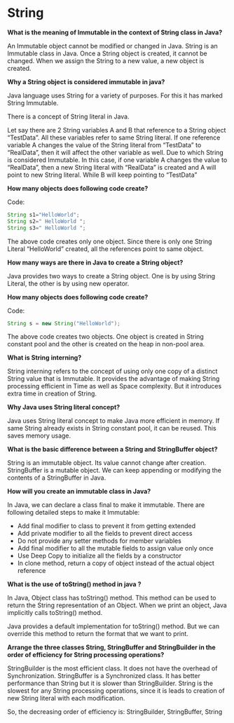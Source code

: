 # String



**What is the meaning of Immutable in the context of String class in Java?**

An Immutable object cannot be modified or changed in Java. String is an Immutable class in Java. Once a String object is created, it cannot be changed. When we assign the String to a new value, a new object is created.



**Why a String object is considered immutable in java?**

Java language uses String for a variety of purposes. For this it has marked String Immutable.

There is a concept of String literal in Java.

Let say there are 2 String variables A and B that reference to a String object “TestData”. All these variables refer to same String literal. If one reference variable A changes the value of the String literal from “TestData” to “RealData”, then it will affect the other variable as well. Due to which String is considered Immutable. In this case, if one variable A changes the value to “RealData”, then a new String literal with “RealData” is created and A will point to new String literal. While B will keep pointing to “TestData”



**How many objects does following code create?**

Code:
```java
String s1="HelloWorld";
String s2=" HelloWorld ";
String s3=" HelloWorld ";
```


The above code creates only one object. Since there is only one String Literal “HelloWorld” created, all the references point to same object.



**How many ways are there in Java to create a String object?**

Java provides two ways to create a String object. One is by using String Literal, the other is by using new operator.



**How many objects does following code create?**

Code:

```java 
String s = new String("HelloWorld");
```

The above code creates two objects. One object is created in String constant pool and the other is created on the heap in non-pool area.




**What is String interning?**

String interning refers to the concept of using only one copy of a distinct String value that is Immutable. It provides the advantage of making String processing efficient in Time as well as Space complexity. But it introduces extra time in creation of String.



**Why Java uses String literal concept?**

Java uses String literal concept to make Java more efficient in memory. If same String already exists in String constant pool, it can be reused. This saves memory usage.



**What is the basic difference between a String and StringBuffer object?**

String is an immutable object. Its value cannot change after creation. StringBuffer is a mutable object. We can keep appending or modifying the contents of a StringBuffer in Java.



**How will you create an immutable class in Java?**

In Java, we can declare a class final to make it immutable. There are following detailed steps to make it Immutable:

- Add final modifier to class to prevent it from getting extended
- Add private modifier to all the fields to prevent direct access
- Do not provide any setter methods for member variables
- Add final modifier to all the mutable fields to assign value only once
- Use Deep Copy to initialize all the fields by a constructor
- In clone method, return a copy of object instead of the actual object reference



**What is the use of toString() method in java ?**

In Java, Object class has toString() method. This method can be used to return the String representation of an Object. When we print an object, Java implicitly calls toString() method.

Java provides a default implementation for toString() method. But we can override this method to return the format that we want to print.



**Arrange the three classes String, StringBuffer and StringBuilder in the order of efficiency for String processing operations?**

StringBuilder is the most efficient class. It does not have the overhead of Synchronization. StringBuffer is a Synchronized class. It has better performance than String but it is slower than StringBuilder. String is the slowest for any String processing operations, since it is leads to creation of new String literal with each modification.

So, the decreasing order of efficiency is: StringBuilder, StringBuffer, String